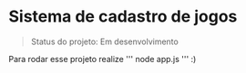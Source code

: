 <h1>Sistema de cadastro de jogos</h1>

>Status do projeto: Em desenvolvimento

Para rodar esse projeto realize
'''
node app.js
'''
:)
